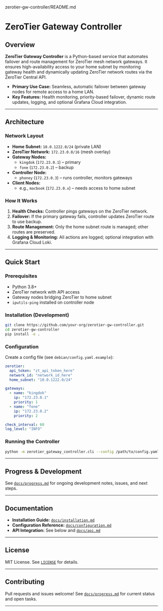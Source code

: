 zerotier-gw-controller/README.md
# ZeroTier Gateway Controller

## Overview

**ZeroTier Gateway Controller** is a Python-based service that automates failover and route management for ZeroTier mesh network gateways. It ensures high-availability access to your home subnet by monitoring gateway health and dynamically updating ZeroTier network routes via the ZeroTier Central API.

- **Primary Use Case:** Seamless, automatic failover between gateway nodes for remote access to a home LAN.
- **Key Features:** Health monitoring, priority-based failover, dynamic route updates, logging, and optional Grafana Cloud integration.

---

## Architecture

### Network Layout

- **Home Subnet:** `10.0.1222.0/24` (private LAN)
- **ZeroTier Network:** `172.23.0.0/16` (mesh overlay)
- **Gateway Nodes:**  
  - `kingdok` (`172.23.0.1`) – primary  
  - `fone` (`172.23.0.2`) – backup
- **Controller Node:**  
  - `phoney` (`172.23.0.3`) – runs controller, monitors gateways
- **Client Nodes:**  
  - e.g., `macbook` (`172.23.0.x`) – needs access to home subnet

### How It Works

1. **Health Checks:** Controller pings gateways on the ZeroTier network.
2. **Failover:** If the primary gateway fails, controller updates ZeroTier route to use backup.
3. **Route Management:** Only the home subnet route is managed; other routes are preserved.
4. **Logging & Monitoring:** All actions are logged; optional integration with Grafana Cloud Loki.

---

## Quick Start

### Prerequisites

- Python 3.8+
- ZeroTier network with API access
- Gateway nodes bridging ZeroTier to home subnet
- `iputils-ping` installed on controller node

### Installation (Development)

```bash
git clone https://github.com/your-org/zerotier-gw-controller.git
cd zerotier-gw-controller
pip install -e .
```

### Configuration

Create a config file (see `debian/config.yaml.example`):

```yaml
zerotier:
  api_token: "zt_api_token_here"
  network_id: "network_id_here"
  home_subnet: "10.0.1222.0/24"

gateways:
  - name: "kingdok"
    ip: "172.23.0.1"
    priority: 1
  - name: "fone"
    ip: "172.23.0.2"
    priority: 2

check_interval: 60
log_level: "INFO"
```

### Running the Controller

```bash
python -m zerotier_gateway_controller.cli --config /path/to/config.yaml
```

---

## Progress & Development

See [`docs/progress.md`](docs/progress.md) for ongoing development notes, issues, and next steps.

---

## Documentation

- **Installation Guide:** [`docs/installation.md`](docs/installation.md)
- **Configuration Reference:** [`docs/configuration.md`](docs/configuration.md)
- **API Integration:** See below and [`docs/api.md`](docs/api.md)

---

## License

MIT License. See [`LICENSE`](LICENSE) for details.

---

## Contributing

Pull requests and issues welcome! See [`docs/progress.md`](docs/progress.md) for current status and open tasks.

---